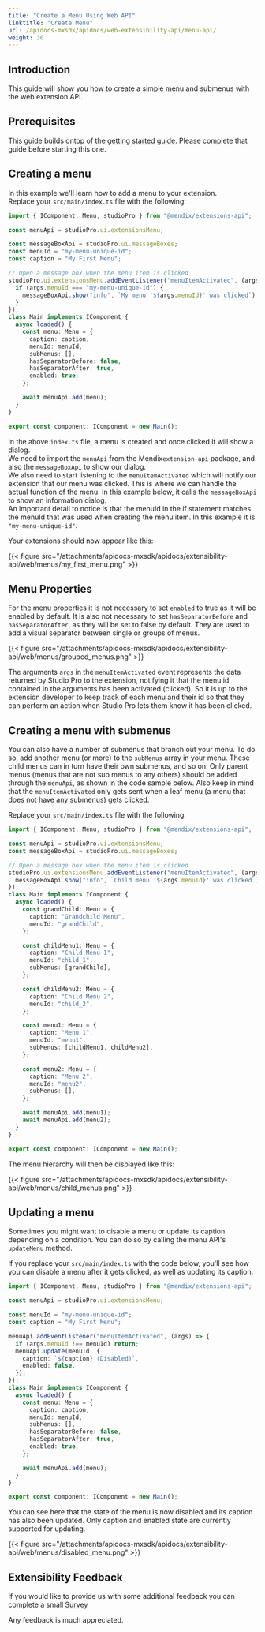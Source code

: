 ```yaml
---
title: "Create a Menu Using Web API"
linktitle: "Create Menu"
url: /apidocs-mxsdk/apidocs/web-extensibility-api/menu-api/
weight: 30
---
```


## Introduction

This guide will show you how to create a simple menu and submenus with the web extension API.

## Prerequisites

This guide builds ontop of the [getting started guide](/apidocs-mxsdk/apidocs/web-extensibility-api/getting-started/). Please complete that guide before starting this one.

## Creating a menu

In this example we'll learn how to add a menu to your extension.<br />
Replace your `src/main/index.ts` file with the following:

```typescript
import { IComponent, Menu, studioPro } from "@mendix/extensions-api";

const menuApi = studioPro.ui.extensionsMenu;

const messageBoxApi = studioPro.ui.messageBoxes;
const menuId = "my-menu-unique-id";
const caption = "My First Menu";

// Open a message box when the menu item is clicked
studioPro.ui.extensionsMenu.addEventListener("menuItemActivated", (args) => {
  if (args.menuId === "my-menu-unique-id") {
    messageBoxApi.show("info", `My menu '${args.menuId}' was clicked`);
  }
});
class Main implements IComponent {
  async loaded() {
    const menu: Menu = {
      caption: caption,
      menuId: menuId,
      subMenus: [],
      hasSeparatorBefore: false,
      hasSeparatorAfter: true,
      enabled: true,
    };

    await menuApi.add(menu);
  }
}

export const component: IComponent = new Main();
```

In the above `index.ts` file, a menu is created and once clicked it will show a dialog.<br />
We need to import the `menuApi` from the Mendix`extension-api` package, and also the `messageBoxApi` to show our dialog.<br />
We also need to start listening to the `menuItemActivated` which will notify our extension that our menu was clicked. This is where we can handle the actual function of the menu. In this example below, it calls the `messageBoxApi` to show an information dialog.<br />
An important detail to notice is that the menuId in the if statement matches the menuId that was used when creating the menu item. In this example it is `"my-menu-unique-id"`.<br />

Your extensions should now appear like this:

{{< figure src="/attachments/apidocs-mxsdk/apidocs/extensibility-api/web/menus/my_first_menu.png" >}}

## Menu Properties

For the menu properties it is not necessary to set `enabled` to true as it will be enabled by default. It is also not necessary to set `hasSeparatorBefore` and `hasSeparatorAfter`, as they will be set to false by default. They are used to add a visual separator between single or groups of menus.

{{< figure src="/attachments/apidocs-mxsdk/apidocs/extensibility-api/web/menus/grouped_menus.png" >}}

The arguments `args` in the `menuItemActivated` event represents the data returned by Studio Pro to the extension, notifying it that the menu id contained in the arguments has been activated (clicked). So it is up to the extension developer to keep track of each menu and their id so that they can perform an action when Studio Pro lets them know it has been clicked.

## Creating a menu with submenus

You can also have a number of submenus that branch out your menu. To do so, add another menu (or more) to the `subMenus` array in your menu. These child menus can in turn have their own submenus, and so on. Only parent menus (menus that are not sub menus to any others) should be added through the `menuApi`, as shown in the code sample below. Also keep in mind that the `menuItemActivated` only gets sent when a leaf menu (a menu that does not have any submenus) gets clicked.<br />

Replace your `src/main/index.ts` file with the following:

```typescript
import { IComponent, Menu, studioPro } from "@mendix/extensions-api";

const menuApi = studioPro.ui.extensionsMenu;
const messageBoxApi = studioPro.ui.messageBoxes;

// Open a message box when the menu item is clicked
studioPro.ui.extensionsMenu.addEventListener("menuItemActivated", (args) => {
  messageBoxApi.show("info", `Child menu '${args.menuId}' was clicked`);
});
class Main implements IComponent {
  async loaded() {
    const grandChild: Menu = {
      caption: "Grandchild Menu",
      menuId: "grandChild",
    };

    const childMenu1: Menu = {
      caption: "Child Menu 1",
      menuId: "child_1",
      subMenus: [grandChild],
    };

    const childMenu2: Menu = {
      caption: "Child Menu 2",
      menuId: "child_2",
    };

    const menu1: Menu = {
      caption: "Menu 1",
      menuId: "menu1",
      subMenus: [childMenu1, childMenu2],
    };

    const menu2: Menu = {
      caption: "Menu 2",
      menuId: "menu2",
      subMenus: [],
    };

    await menuApi.add(menu1);
    await menuApi.add(menu2);
  }
}

export const component: IComponent = new Main();
```

The menu hierarchy will then be displayed like this:

{{< figure src="/attachments/apidocs-mxsdk/apidocs/extensibility-api/web/menus/child_menus.png" >}}

## Updating a menu

Sometimes you might want to disable a menu or update its caption depending on a condition. You can do so by calling the menu API's `updateMenu` method.

If you replace your `src/main/index.ts` with the code below, you'll see how you can disable a menu after it gets clicked, as well as updating its caption.

```typescript
import { IComponent, Menu, studioPro } from "@mendix/extensions-api";

const menuApi = studioPro.ui.extensionsMenu;

const menuId = "my-menu-unique-id";
const caption = "My First Menu";

menuApi.addEventListener("menuItemActivated", (args) => {
  if (args.menuId !== menuId) return;
  menuApi.update(menuId, {
    caption: `${caption} (Disabled)`,
    enabled: false,
  });
});
class Main implements IComponent {
  async loaded() {
    const menu: Menu = {
      caption: caption,
      menuId: menuId,
      subMenus: [],
      hasSeparatorBefore: false,
      hasSeparatorAfter: true,
      enabled: true,
    };

    await menuApi.add(menu);
  }
}

export const component: IComponent = new Main();
```

You can see here that the state of the menu is now disabled and its caption has also been updated. Only caption and enabled state are currently supported for updating.

{{< figure src="/attachments/apidocs-mxsdk/apidocs/extensibility-api/web/menus/disabled_menu.png" >}}

## Extensibility Feedback

If you would like to provide us with some additional feedback you can complete a small [Survey](https://survey.alchemer.eu/s3/90801191/Extensibility-Feedback)

Any feedback is much appreciated.
